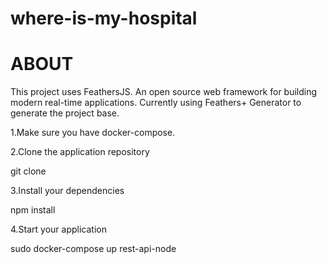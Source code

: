 # where-is-my-hospital

# ABOUT
This project uses FeathersJS. An open source web framework for building modern real-time applications. Currently using Feathers+ Generator to generate the project base.

1.Make sure you have docker-compose.

2.Clone the application repository
  
  git clone 

3.Install your dependencies

  npm install

4.Start your application

  sudo docker-compose up rest-api-node
